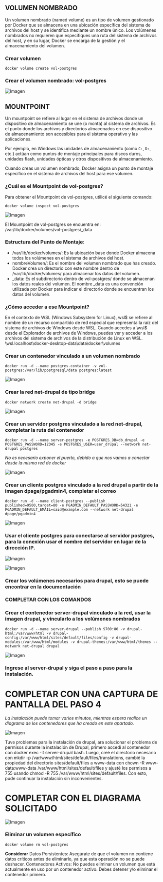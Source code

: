 ## VOLUMEN NOMBRADO
Un volumen nombrado (named volume) es un tipo de volumen gestionado por Docker que se almacena en una ubicación específica del sistema de archivos del host y se identifica mediante un nombre único. Los volúmenes nombrados no requieren que especifiques una ruta del sistema de archivos del host, y en su lugar, Docker se encarga de la gestión y el almacenamiento del volumen.


### Crear volumen

```
docker volume create vol-postgres
```

### Crear el volumen nombrado: vol-postgres

![Imagen](img/4.1.png)

## MOUNTPOINT
Un mountpoint se refiere al lugar en el sistema de archivos donde un dispositivo de almacenamiento se une (o monta) al sistema de archivos. Es el punto donde los archivos y directorios almacenados en ese dispositivo de almacenamiento son accesibles para el sistema operativo y las aplicaciones.

Por ejemplo, en Windows las unidades de almacenamiento (como `C:`, `D:`, etc.) actúan como puntos de montaje principales para discos duros, unidades flash, unidades ópticas y otros dispositivos de almacenamiento.

Cuando creas un volumen nombrado, Docker asigna un punto de montaje específico en el sistema de archivos del host para ese volumen.

### ¿Cuál es el Mountpoint de vol-postgres?

Para obtener el Mountpoint de vol-postgres, utilicé el siguiente comando:

```
docker volume inspect vol-postgres
```
![Imagen](img/4.2.png)

El Mountpoint de vol-postgres se encuentra en: /var/lib/docker/volumes/vol-postgres/_data


### Estructura del Punto de Montaje:
- /var/lib/docker/volumes/: Es la ubicación base donde Docker almacena todos los volúmenes en el sistema de archivos del host.
- nombreVolumen/: Es el nombre del volumen nombrado que has creado. Docker crea un directorio con este nombre dentro de /var/lib/docker/volumes/ para almacenar los datos del volumen.
- _data: Es el subdirectorio dentro de vol-postgres/ donde se almacenan los datos reales del volumen. El nombre _data es una convención utilizada por Docker para indicar el directorio donde se encuentran los datos del volumen.

### ¿Cómo acceder a ese Mountpoint?
En el contexto de WSL (Windows Subsystem for Linux), wsl$ se refiere al nombre de un recurso compartido de red especial que representa la raíz del sistema de archivos de Windows desde WSL. Cuando accedes a \\wsl$ desde el Explorador de archivos de Windows, puedes ver y acceder a los archivos del sistema de archivos de la distribución de Linux en WSL.
\\wsl.localhost\docker-desktop-data\data\docker\volumes

### Crear un contenedor vinculado a un volumen nombrado
```
docker run -d --name postgres-container -v vol-postgres:/var/lib/postgresql/data postgres:latest
```

![Imagen](img/4.3.png)

### Crear la red net-drupal de tipo bridge

```
docker network create net-drupal -d bridge
```

![Imagen](img/4.4.png)

### Crear un servidor postgres vinculado a la red net-drupal, completar la ruta del contenedor
```
docker run -d --name server-postgres -e POSTGRES_DB=db_drupal -e POSTGRES_PASSWORD=12345 -e POSTGRES_USER=user_drupal --network net-drupal postgres
```
_No es necesario exponer el puerto, debido a que nos vamos a conectar desde la misma red de docker_

![Imagen](img/4.5.png)

### Crear un cliente postgres vinculado a la red drupal a partir de la imagen dpage/pgadmin4, completar el correo
```
docker run -d --name client-postgres --publish published=9500,target=80 -e PGADMIN_DEFAULT_PASSWORD=54321 -e PGADMIN_DEFAULT_EMAIL=said@example.com --network net-drupal dpage/pgadmin4
```

![Imagen](img/4.6.png)

### Usar el cliente postgres para conectarse al servidor postgres, para la conexión usar el nombre del servidor en lugar de la dirección IP.

![Imagen](img/4.7.png)

![Imagen](img/4.8.png)

### Crear los volúmenes necesarios para drupal, esto se puede encontrar en la documentación
### COMPLETAR CON LOS COMANDOS

### Crear el contenedor server-drupal vinculado a la red, usar la imagen drupal, y vincularlo a los volúmenes nombrados
```
docker run -d --name server-drupal --publish 9700:80 -v drupal-html:/var/www/html -v drupal-config:/var/www/html/sites/default/files/config -v drupal-modules:/var/www/html/modules -v drupal-themes:/var/www/html/themes --network net-drupal drupal
```

![Imagen](img/4.9.png)

### Ingrese al server-drupal y siga el paso a paso para la instalación.
# COMPLETAR CON UNA CAPTURA DE PANTALLA DEL PASO 4

_La instalación puede tomar varios minutos, mientras espera realice un diagrama de los contenedores que ha creado en este apartado._

![Imagen](img/4.10.png) 

Tuve problemas para la instalación de drupal, ara solucionar el problema de permisos durante la instalación de Drupal, primero accedí al contenedor con docker exec -it server-drupal bash. Luego, creé el directorio necesario con mkdir -p /var/www/html/sites/default/files/translations, cambié la propiedad del directorio sites/default/files a www-data con chown -R www-data:www-data /var/www/html/sites/default/files y ajusté los permisos a 755 usando chmod -R 755 /var/www/html/sites/default/files. Con esto, pude continuar la instalación sin inconvenientes.

# COMPLETAR CON EL DIAGRAMA SOLICITADO

![Imagen](img/4.11.png)

### Eliminar un volumen específico
```
docker volume rm vol-postgres
```
**Considerar**
Datos Persistentes: Asegúrate de que el volumen no contiene datos críticos antes de eliminarlo, ya que esta operación no se puede deshacer.
Contenedores Activos: No puedes eliminar un volumen que está actualmente en uso por un contenedor activo. Debes detener y/o eliminar el contenedor primero.
